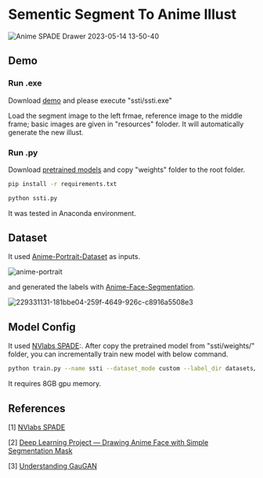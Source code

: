 # Sementic Segment To Anime Illust
![Anime SPADE Drawer 2023-05-14 13-50-40](https://github.com/siyeong0/SPADE-Anime-Paint/assets/117014820/25860f3b-8d0f-4907-92a7-1afd1ce69c17)
## Demo

### Run .exe
Download <a href="https://drive.google.com/file/d/1hhCZlwer5B-HZYv5uRJwSdJJvKDznVuA/view?usp=share_link">demo</a></i> and please execute "ssti/ssti.exe"

Load the segment image to the left frmae, reference image to the middle frame; basic images are given in "resources" foloder. It will automatically generate the new illust.
### Run .py
Download <a href="https://drive.google.com/file/d/1hr0ti1igKedEfObgHxwRVAat2vCo_fQh/view?usp=share_link">pretrained models</a></i> and copy "weights" folder to the root folder.
```bash
pip install -r requirements.txt

python ssti.py
```
It was tested in Anaconda environment.

## Dataset
It used <a href="https://www.kaggle.com/datasets/splcher/animefacedataset">Anime-Portrait-Dataset</a></i> as inputs.

![anime-portrait](https://github.com/siyeong0/SSTI/assets/117014820/2b3618a2-edc9-4cb5-ad8e-f0a61e43de48)

and generated the labels with <a href="https://github.com/siyeong0/Anime-Face-Segmentation">Anime-Face-Segmentation</a></i>.

![229331131-181bbe04-259f-4649-926c-c8916a5508e3](https://github.com/siyeong0/SSTI/assets/117014820/a3c18c75-4f17-4b2b-b0d1-05ea3c951701)

## Model Config

It used <a href="https://github.com/NVlabs/SPADE">NVlabs SPADE</a></i>:.
After copy the pretrained model from "ssti/weights/" folder, you can incrementally train new model with below command.
```bash
python train.py --name ssti --dataset_mode custom --label_dir datasets/anime/train_label/ --image_dir datasets/anime/train_img/ --no_instance --label_nc 7 --niter 8 --niter_decay 8 --batchSize 4 --display_freq 10000 --save_epoch_freq 1 --use_vae --continue_train
```
It requires 8GB gpu memory.

## References
[1] <a href="https://github.com/NVlabs/SPADE">NVlabs SPADE</a></i>

[2] <a href="https://medium.com/@steinsfu/drawing-anime-face-with-simple-segmentation-mask-ca955c62ce09">Deep Learning Project — Drawing Anime Face with Simple Segmentation Mask</a></i>

[3] <a href="https://blog.paperspace.com/nvidia-gaugan-introduction/">Understanding GauGAN</a></i>
